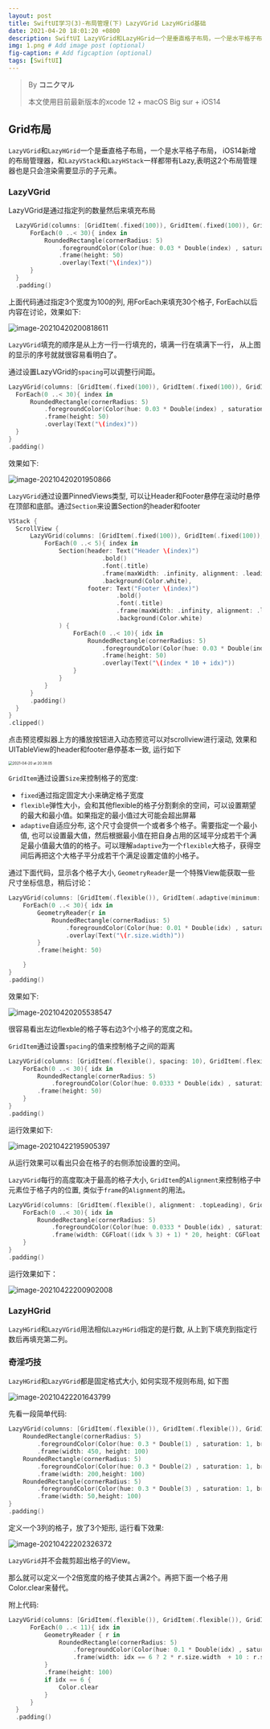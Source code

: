 ```yaml
---
layout: post
title: SwiftUI学习(3)-布局管理(下) LazyVGrid LazyHGrid基础
date: 2021-04-20 18:01:20 +0800
description: SwiftUI LazyVGrid和LazyHGrid一个是垂直格子布局，一个是水平格子布局， iOS14新增的布局管理器。这2个布局管理器也是只会渲染需要显示的子元素。
img: 1.png # Add image post (optional)
fig-caption: # Add figcaption (optional)
tags: [SwiftUI]
---
```


> By **コニクマル**
>
> 本文使用目前最新版本的xcode 12 + macOS Big sur + iOS14

## Grid布局

`LazyVGrid`和`LazyHGrid`一个是垂直格子布局，一个是水平格子布局， iOS14新增的布局管理器，和`LazyVStack`和`LazyHStack`一样都带有Lazy,表明这2个布局管理器也是只会渲染需要显示的子元素。

### LazyVGrid

LazyVGrid是通过指定列的数量然后来填充布局

```swift
  LazyVGrid(columns: [GridItem(.fixed(100)), GridItem(.fixed(100)), GridItem(.fixed(100))]){
      ForEach(0 ..< 30){ index in
          RoundedRectangle(cornerRadius: 5)
              .foregroundColor(Color(hue: 0.03 * Double(index) , saturation: 1, brightness: 1))
              .frame(height: 50)
              .overlay(Text("\(index)"))
      }
  }
  .padding()
```

上面代码通过指定3个宽度为100的列, 用ForEach来填充30个格子, ForEach以后内容在讨论，效果如下:

![image-20210420200818611](/assets/img/image-20210420200818611.png)

`LazyVGrid`填充的顺序是从上方一行一行填充的，填满一行在填满下一行， 从上图的显示的序号就就很容易看明白了。

通过设置LazyVGrid的`spacing`可以调整行间距。

```swift
LazyVGrid(columns: [GridItem(.fixed(100)), GridItem(.fixed(100)), GridItem(.fixed(100))], spacing: 30){
  ForEach(0 ..< 30){ index in
      RoundedRectangle(cornerRadius: 5)
          .foregroundColor(Color(hue: 0.03 * Double(index) , saturation: 1, brightness: 1))
          .frame(height: 50)
          .overlay(Text("\(index)"))
  }
}
.padding()
```

效果如下:

![image-20210420201950866](/assets/img/image-20210420201950866.png)

`LazyVGrid`通过设置PinnedViews类型, 可以让Header和Footer悬停在滚动时悬停在顶部和底部。通过`Section`来设置Section的header和footer

```swift
VStack {
  ScrollView {
      LazyVGrid(columns: [GridItem(.fixed(100)), GridItem(.fixed(100)), GridItem(.fixed(100))], pinnedViews: [.sectionHeaders, .sectionFooters]){
          ForEach(0 ..< 5){ index in
              Section(header: Text("Header \(index)")
                          .bold()
                          .font(.title)
                          .frame(maxWidth: .infinity, alignment: .leading)
                          .background(Color.white),
                      footer: Text("Footer \(index)")
                              .bold()
                              .font(.title)
                              .frame(maxWidth: .infinity, alignment: .leading)
                              .background(Color.white)
              ) {
                  ForEach(0 ..< 10){ idx in
                      RoundedRectangle(cornerRadius: 5)
                          .foregroundColor(Color(hue: 0.03 * Double(index * 10 + idx) , saturation: 1, brightness: 1))
                          .frame(height: 50)
                          .overlay(Text("\(index * 10 + idx)"))
                  }
              }
          }
      }
      .padding()
  }
}
.clipped()
```

点击预览模拟器上方的播放按钮进入动态预览可以对scrollview进行滚动,  效果和UITableView的header和footer悬停基本一致, 运行如下

<img src="/assets/img/2021-04-20 at 20.38.05.gif" alt="2021-04-20 at 20.38.05" style="zoom:50%;" />

`GridItem`通过设置`Size`来控制格子的宽度:

- `fixed`通过指定固定大小来确定格子宽度
- `flexible`弹性大小，会和其他flexible的格子分割剩余的空间，可以设置期望的最大和最小值。如果指定的最小值过大可能会超出屏幕
- `adaptive`自适应分布, 这个尺寸会提供一个或者多个格子。需要指定一个最小值, 也可以设置最大值，然后根据最小值在把自身占用的区域平分成若干个满足最小值最大值的的格子。可以理解`adaptive`为一个`flexible`大格子，获得空间后再把这个大格子平分成若干个满足设置定值的小格子。

通过下面代码，显示各个格子大小, `GeometryReader`是一个特殊View能获取一些尺寸坐标信息，稍后讨论：

```swift
LazyVGrid(columns: [GridItem(.flexible()), GridItem(.adaptive(minimum: 50), spacing: 0)]){
    ForEach(0 ..< 30){ idx in
        GeometryReader{r in
            RoundedRectangle(cornerRadius: 5)
                .foregroundColor(Color(hue: 0.01 * Double(idx) , saturation: 1, brightness: 1))
                .overlay(Text("\(r.size.width)"))
        }
        .frame(height: 50)

    }
}
.padding()
```

效果如下:

![image-20210420205538547](/assets/img/image-20210420205538547.png)

很容易看出左边flexble的格子等右边3个小格子的宽度之和。

`GridItem`通过设置`spacing`的值来控制格子之间的距离

```swift
LazyVGrid(columns: [GridItem(.flexible(), spacing: 10), GridItem(.flexible(), spacing: 100), GridItem(.flexible(), spacing: 50)]){
    ForEach(0 ..< 30){ idx in
        RoundedRectangle(cornerRadius: 5)
            .foregroundColor(Color(hue: 0.0333 * Double(idx) , saturation: 1, brightness: 1))
        .frame(height: 50)
    }
}
.padding()
```

运行效果如下:

![image-20210422195905397](/assets/img/image-20210422195905397.png)

从运行效果可以看出只会在格子的右侧添加设置的空间。

`LazyVGrid`每行的高度取决于最高的格子大小, `GridItem`的`Alignment`来控制格子中元素位于格子内的位置, 类似于`frame`的`Alignment`的用法。

```swift
LazyVGrid(columns: [GridItem(.flexible(), alignment: .topLeading), GridItem(.flexible(), alignment: .bottomLeading), GridItem(.flexible(),  alignment: .trailing)]){
    ForEach(0 ..< 30){ idx in
        RoundedRectangle(cornerRadius: 5)
            .foregroundColor(Color(hue: 0.0333 * Double(idx) , saturation: 1, brightness: 1))
            .frame(width: CGFloat((idx % 3) + 1) * 20, height: CGFloat((idx % 3) + 1) * 20)
    }
}
.padding()
```

运行效果如下：

![image-20210422200902008](/assets/img/image-20210422200902008.png)

### LazyHGrid

`LazyHGrid`和`LazyVGrid`用法相似`LazyHGrid`指定的是行数, 从上到下填充到指定行数后再填充第二列。

### 奇淫巧技

`LazyHGrid`和`LazyVGrid`都是固定格式大小, 如何实现不规则布局, 如下图

![image-20210422201643799](/assets/img/image-20210422201643799.png)

先看一段简单代码:

```swift
LazyVGrid(columns: [GridItem(.flexible()), GridItem(.flexible()), GridItem(.flexible()]){
    RoundedRectangle(cornerRadius: 5)
        .foregroundColor(Color(hue: 0.3 * Double(1) , saturation: 1, brightness: 1))
        .frame(width: 450, height: 100)
    RoundedRectangle(cornerRadius: 5)
        .foregroundColor(Color(hue: 0.3 * Double(2) , saturation: 1, brightness: 1))
        .frame(width: 200,height: 100)
    RoundedRectangle(cornerRadius: 5)
        .foregroundColor(Color(hue: 0.3 * Double(3) , saturation: 1, brightness: 1))
        .frame(width: 50,height: 100)
}
.padding()
```

定义一个3列的格子，放了3个矩形, 运行看下效果:

![image-20210422202326372](/assets/img/image-20210422202326372.png)

`LazyVGrid`并不会裁剪超出格子的View。

那么就可以定义一个2倍宽度的格子使其占满2个。再把下面一个格子用Color.clear来替代。

附上代码:

```swift
LazyVGrid(columns: [GridItem(.flexible()), GridItem(.flexible()), GridItem(.flexible())]){
      ForEach(0 ..< 11){ idx in
          GeometryReader { r in
              RoundedRectangle(cornerRadius: 5)
                  .foregroundColor(Color(hue: 0.1 * Double(idx) , saturation: 1, brightness: 1))
                  .frame(width: idx == 6 ? 2 * r.size.width  + 10 : r.size.width )
          }
          .frame(height: 100)
          if idx == 6 {
              Color.clear
          }
      }
  }
  .padding()
```